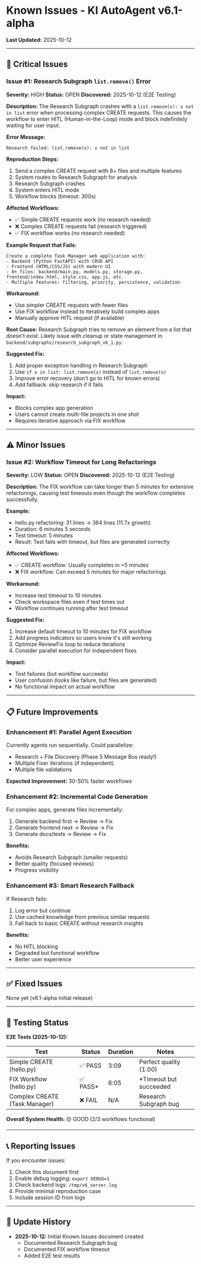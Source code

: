 # Known Issues - KI AutoAgent v6.1-alpha

**Last Updated:** 2025-10-12

---

## 🐛 Critical Issues

### Issue #1: Research Subgraph `list.remove()` Error

**Severity:** HIGH
**Status:** OPEN
**Discovered:** 2025-10-12 (E2E Testing)

**Description:**
The Research Subgraph crashes with a `list.remove(x): x not in list` error when processing complex CREATE requests. This causes the workflow to enter HITL (Human-in-the-Loop) mode and block indefinitely waiting for user input.

**Error Message:**
```
Research failed: list.remove(x): x not in list
```

**Reproduction Steps:**
1. Send a complex CREATE request with 8+ files and multiple features
2. System routes to Research Subgraph for analysis
3. Research Subgraph crashes
4. System enters HITL mode
5. Workflow blocks (timeout: 300s)

**Affected Workflows:**
- ✅ Simple CREATE requests work (no research needed)
- ❌ Complex CREATE requests fail (research triggered)
- ✅ FIX workflow works (no research needed)

**Example Request that Fails:**
```
Create a complete Task Manager web application with:
- Backend (Python FastAPI) with CRUD API
- Frontend (HTML/CSS/JS) with modern UI
- 8+ files: backend/main.py, models.py, storage.py, frontend/index.html, style.css, app.js, etc.
- Multiple features: filtering, priority, persistence, validation
```

**Workaround:**
- Use simpler CREATE requests with fewer files
- Use FIX workflow instead to iteratively build complex apps
- Manually approve HITL request (if available)

**Root Cause:**
Research Subgraph tries to remove an element from a list that doesn't exist. Likely issue with cleanup or state management in `backend/subgraphs/research_subgraph_v6_1.py`.

**Suggested Fix:**
1. Add proper exception handling in Research Subgraph
2. Use `if x in list: list.remove(x)` instead of `list.remove(x)`
3. Improve error recovery (don't go to HITL for known errors)
4. Add fallback: skip research if it fails

**Impact:**
- Blocks complex app generation
- Users cannot create multi-file projects in one shot
- Requires iterative approach via FIX workflow

---

## ⚠️ Minor Issues

### Issue #2: Workflow Timeout for Long Refactorings

**Severity:** LOW
**Status:** OPEN
**Discovered:** 2025-10-12 (E2E Testing)

**Description:**
The FIX workflow can take longer than 5 minutes for extensive refactorings, causing test timeouts even though the workflow completes successfully.

**Example:**
- hello.py refactoring: 31 lines → 364 lines (11.7x growth)
- Duration: 6 minutes 5 seconds
- Test timeout: 5 minutes
- Result: Test fails with timeout, but files are generated correctly

**Affected Workflows:**
- ✅ CREATE workflow: Usually completes in <5 minutes
- ❌ FIX workflow: Can exceed 5 minutes for major refactorings

**Workaround:**
- Increase test timeout to 10 minutes
- Check workspace files even if test times out
- Workflow continues running after test timeout

**Suggested Fix:**
1. Increase default timeout to 10 minutes for FIX workflow
2. Add progress indicators so users know it's still working
3. Optimize ReviewFix loop to reduce iterations
4. Consider parallel execution for independent fixes

**Impact:**
- Test failures (but workflow succeeds)
- User confusion (looks like failure, but files are generated)
- No functional impact on actual workflow

---

## 📋 Future Improvements

### Enhancement #1: Parallel Agent Execution
Currently agents run sequentially. Could parallelize:
- Research + File Discovery (Phase 5 Message Bus ready!)
- Multiple Fixer iterations (if independent)
- Multiple file validations

**Expected Improvement:** 30-50% faster workflows

### Enhancement #2: Incremental Code Generation
For complex apps, generate files incrementally:
1. Generate backend first → Review → Fix
2. Generate frontend next → Review → Fix
3. Generate docs/tests → Review → Fix

**Benefits:**
- Avoids Research Subgraph (smaller requests)
- Better quality (focused reviews)
- Progress visibility

### Enhancement #3: Smart Research Fallback
If Research fails:
1. Log error but continue
2. Use cached knowledge from previous similar requests
3. Fall back to basic CREATE without research insights

**Benefits:**
- No HITL blocking
- Degraded but functional workflow
- Better user experience

---

## ✅ Fixed Issues

None yet (v6.1-alpha initial release)

---

## 🧪 Testing Status

**E2E Tests (2025-10-12):**

| Test | Status | Duration | Notes |
|------|--------|----------|-------|
| Simple CREATE (hello.py) | ✅ PASS | 3:09 | Perfect quality (1.00) |
| FIX Workflow (hello.py) | ✅ PASS* | 6:05 | *Timeout but succeeded |
| Complex CREATE (Task Manager) | ❌ FAIL | N/A | Research Subgraph bug |

**Overall System Health:** 🟡 GOOD (2/3 workflows functional)

---

## 📞 Reporting Issues

If you encounter issues:
1. Check this document first
2. Enable debug logging: `export DEBUG=1`
3. Check backend logs: `/tmp/v6_server.log`
4. Provide minimal reproduction case
5. Include session ID from logs

---

## 🔄 Update History

- **2025-10-12:** Initial Known Issues document created
  - Documented Research Subgraph bug
  - Documented FIX workflow timeout
  - Added E2E test results

